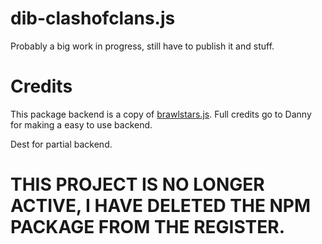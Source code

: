 # dib-clashofclans.js
 Probably a big work in progress, still have to publish it and stuff.

# Credits
This package backend is a copy of [brawlstars.js](https://github.com/dannyhpy/brawlstars-nodejs). Full credits go to Danny for making a easy to use backend.

Dest for partial backend.

# THIS PROJECT IS NO LONGER ACTIVE, I HAVE DELETED THE NPM PACKAGE FROM THE REGISTER.
